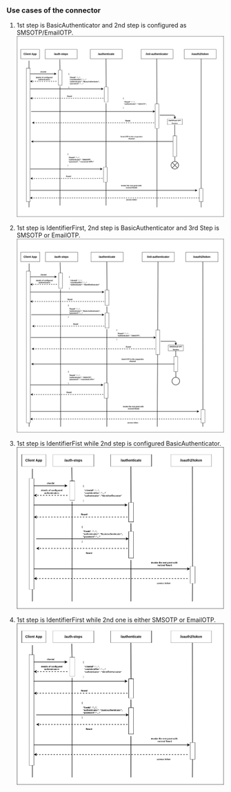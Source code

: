 ### Use cases of the connector

1. 1st step is BasicAuthenticator and 2nd step is configured as SMSOTP/EmailOTP.![1.png](images%2F1.png)

2. 1st step is IdentifierFirst, 2nd step is BasicAuthenticator and 3rd Step is SMSOTP or EmailOTP.![2.png](images%2F2.png)

3. 1st step is IdentifierFist while 2nd step is configured BasicAuthenticator.![3.png](images%2F3.png)

4. 1st step is IdentifierFirst while 2nd one is either SMSOTP or EmailOTP. ![4.png](images%2F3.png)
